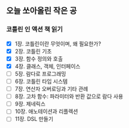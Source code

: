 ## 오늘 쏘아올린 작은 공

### 코틀린 인 액션 책 읽기
- [X] 1장. 코틀린이란 무엇이며, 왜 필요한가?
- [X] 2장. 코틀린 기초
- [X] 3장. 함수 정의와 호출
- [x] 4장. 클래스, 객체, 인터페이스
- [ ] 5장. 람다로 프로그래밍
- [ ] 6장. 코틀린 타입 시스템
- [ ] 7장. 연산자 오버로딩과 기타 관례
- [ ] 8장. 고차 함수: 파라미터와 반환 값으로 람다 사용
- [ ] 9장. 제네릭스
- [ ] 10장. 애노테이션과 리플렉션
- [ ] 11장. DSL 만들기
